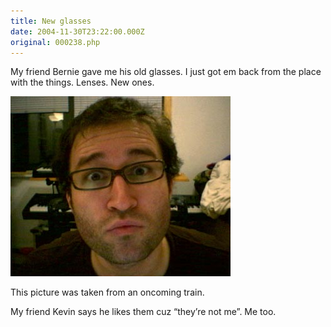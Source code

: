 ```yaml
---
title: New glasses
date: 2004-11-30T23:22:00.000Z
original: 000238.php
---
```


My friend Bernie gave me his old glasses. I just got em back from the place with the things. Lenses. New ones.

<p class="polaroid" style="--deg: -2deg"><img src="./bernie-glasses.jpg" /></p>

This picture was taken from an oncoming train.

My friend Kevin says he likes them cuz “they’re not me”. Me too.

<!-- <div class="commentdivider"></div><span class="commentheader">7 Comments</span>

<div class="commentdivider">
<span class="commentauthorbox">Posted by <a href="mailto&#58;Lauren&#64;Balthrop&#46;com">bama</a></span>
<span class="commentdatebox">Tuesday, November 30, 2004</span>
<span class="commenttimebox">11:09 PM</span>
</div>
<div class="commentbody">kyoot</div>
<div class="commentdivider">
<span class="commentauthorbox">Posted by <a href="mailto&#58;razorbern&#64;gmail&#46;com">bernie </a></span>
<span class="commentdatebox">Wednesday, December  1, 2004</span>
<span class="commenttimebox">12:27 PM</span>
</div>
<div class="commentbody">You know, Pascal, those glasses are special. Just remember, with great power, comes great responsibility. </div>
<div class="commentdivider">
<span class="commentauthorbox">Posted by Erin</span>
<span class="commentdatebox">Wednesday, December  1, 2004</span>
<span class="commenttimebox"> 2:24 PM</span>
</div>
<div class="commentbody">I think this should be a caption contest… like… “Take me to your leader”</div>
<div class="commentdivider">
<span class="commentauthorbox">Posted by <a href="mailto&#58;Lauren&#64;Balthrop&#46;com">bama</a></span>
<span class="commentdatebox">Wednesday, December  1, 2004</span>
<span class="commenttimebox"> 5:36 PM</span>
</div>
<div class="commentbody">“you’re hoott…”</div>
<div class="commentdivider">
<span class="commentauthorbox">Posted by <a href="mailto&#58;razorbern&#64;gmail&#46;com">bernie </a></span>
<span class="commentdatebox">Wednesday, December  1, 2004</span>
<span class="commenttimebox"> 9:55 PM</span>
</div>
<div class="commentbody">Btw, did the underwear fit as well as the glasses did?</div>
<div class="commentdivider">
<span class="commentauthorbox">Posted by Pascal</span>
<span class="commentdatebox">Wednesday, December  1, 2004</span>
<span class="commenttimebox">10:00 PM</span>
</div>
<div class="commentbody">the underwear was a little small in the front, but i’ll break it in…</div>
<div class="commentdivider">
<span class="commentauthorbox">Posted by <a href="mailto&#58;Lauren&#64;Balthrop&#46;com">bama</a></span>
<span class="commentdatebox">Thursday, December  9, 2004</span>
<span class="commenttimebox"> 1:59 AM</span>
</div>
<div class="commentbody">HAPPY BIRTHDAY!!!</div> -->
